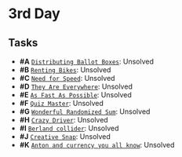 # 3rd Day

## Tasks

- **#A** [`Distributing Ballot Boxes`](A%20-%20Distributing%20Ballot%20Boxes/A.pdf): Unsolved
- **#B** [`Renting Bikes`](B%20-%20Renting%20Bikes/B.pdf): Unsolved
- **#C** [`Need for Speed`](C%20-%20Need%20for%20Speed/C.pdf): Unsolved
- **#D** [`They Are Everywhere`](D%20-%20They%20Are%20Everywhere/D.pdf): Unsolved
- **#E** [`As Fast As Possible`](E%20-%20As%20Fast%20As%20Possible/E.pdf): Unsolved
- **#F** [`Quiz Master`](F%20-%20Quiz%20Master/F.pdf): Unsolved
- **#G** [`Wonderful Randomized Sum`](G%20-%20Wonderful%20Randomized%20Sum/G.pdf): Unsolved
- **#H** [`Crazy Driver`](H%20-%20Crazy%20Driver/H.pdf): Unsolved
- **#I** [`Berland collider`](I%20-%20Berland%20collider/I.pdf): Unsolved
- **#J** [`Creative Snap`](J%20-%20Creative%20Snap/J.pdf): Unsolved
- **#K** [`Anton and currency you all know`](K%20-%20Anton%20and%20currency%20you%20all%20know/K.pdf): Unsolved